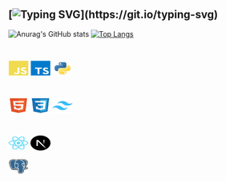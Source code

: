 ## [![Typing SVG](https://readme-typing-svg.demolab.com?font=Fira+Code&pause=1000&color=E34C26&width=435&lines=Heey%2C+what's+up+!+!)](https://git.io/typing-svg)

![Anurag's GitHub stats](https://github-readme-stats.vercel.app/api?username=developerdias&show_icons=true&bg_color=00000000&title_color=ffff&icon_color=ffff&border_color=00000000&rank_icon=github&text_bold=false)
[![Top Langs](https://github-readme-stats.vercel.app/api/top-langs/?username=developerdias&layout=donut&theme=dark&border_color=00000000&bg_color=00000000&text_bold=false)](https://github.com/anuraghazra/github-readme-stats)


<div dir="auto"><br/>

 
<a target="_blank"><img align="center" alt="Dias-Js" height="30" width="40" src="https://raw.githubusercontent.com/devicons/devicon/master/icons/javascript/javascript-plain.svg" style="max-width: 100%;"></a>
 <a target="_blank"><img align="center" alt="Dias-Ts" height="30" width="40" src="https://raw.githubusercontent.com/devicons/devicon/master/icons/typescript/typescript-plain.svg" style="max-width: 100%;"></a>
 <a target="_blank"><img align="center" alt="Dias-Python" height="30" width="40" src="https://raw.githubusercontent.com/devicons/devicon/master/icons/python/python-original.svg" style="max-width: 100%;"></a>

 <br/>

 <a target="_blank" ><img align="center" alt="Dias-HTML" height="30" width="40" src="https://raw.githubusercontent.com/devicons/devicon/master/icons/html5/html5-original.svg" style="max-width: 100%;"></a>
  <a target="_blank" ><img align="center" alt="Dias-CSS" height="30" width="40" src="https://raw.githubusercontent.com/devicons/devicon/master/icons/css3/css3-original.svg" style="max-width: 100%;"></a>
 <a target="_blank" ><img align="center" alt="Dias-Tailwindcss" height="30" width="40" src="https://raw.githubusercontent.com/devicons/devicon/master/icons/tailwindcss/tailwindcss-plain.svg" style="max-width: 100%;"></a>

<br/>

   <a target="_blank"><img align="center" alt="Dias-React" height="30" width="40" src="https://raw.githubusercontent.com/devicons/devicon/master/icons/react/react-original.svg" style="max-width: 100%;"></a>
   <a target="_blank"><img align="center" alt="Dias-NextJS" height="30" width="40" src="https://raw.githubusercontent.com/devicons/devicon/master/icons/nextjs/nextjs-original.svg" style="max-width: 100%"></a>
 <br/>
 <br/>
   <a target="_blank" ><img align="center" alt="Dias-PostgreSQL" height="30" width="40" src="https://raw.githubusercontent.com/devicons/devicon/master/icons/postgresql/postgresql-original.svg" style="max-width: 100%;"></a>
</div>
</div>
